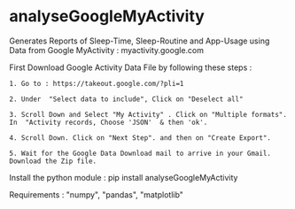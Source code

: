 # analyseGoogleMyActivity
Generates Reports of Sleep-Time, Sleep-Routine and App-Usage using Data from Google MyActivity : myactivity.google.com

First Download Google Activity Data File by following these steps :

    1. Go to : https://takeout.google.com/?pli=1
    
    2. Under  "Select data to include", Click on "Deselect all"
    
    3. Scroll Down and Select "My Activity" . Click on "Multiple formats".   In  "Activity records, Choose 'JSON'  & then 'ok'.
    
    4. Scroll Down. Click on "Next Step". and then on "Create Export".
    
    5. Wait for the Google Data Download mail to arrive in your Gmail. Download the Zip file.
    
    
Install the python module :
pip install analyseGoogleMyActivity


Requirements : "numpy", "pandas", "matplotlib"
